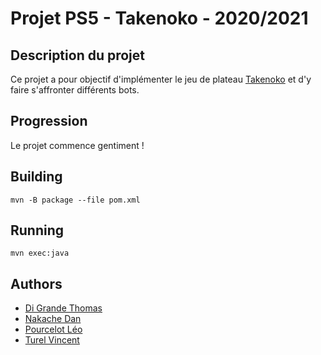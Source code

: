# Projet PS5 - Takenoko - 2020/2021

## Description du projet 
Ce projet a pour objectif d'implémenter le jeu de plateau [Takenoko](https://www.trictrac.net/jeu-de-societe/takenoko) et d'y faire s'affronter différents bots.

## Progression
Le projet commence gentiment !

## Building
`mvn -B package --file pom.xml`

## Running
`mvn exec:java`

## Authors
* [Di Grande Thomas](https://github.com/DigrandeArduino)
* [Nakache Dan](https://github.com/danlux18)
* [Pourcelot Léo](https://github.com/leopourcelot)
* [Turel Vincent](https://github.com/Vincent-Turel)

